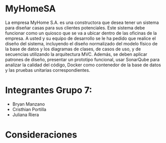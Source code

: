 # MyHomeSA

La empresa MyHome S.A. es una constructora que desea tener un sistema para diseñar casas
para sus clientes potenciales. Este sistema debe funcionar como un quiosco que se va a ubicar
dentro de las oficinas de la empresa.
A usted y su equipo de desarrollo se le ha pedido que realice el diseño del sistema, incluyendo
el diseño normalizado del modelo físico de la base de datos y los diagramas de clases, de casos
de uso, y de secuencias utilizando la arquitectura MVC. Además, se deben aplicar patrones de
diseño, presentar un prototipo funcional, usar SonarQube para analizar la calidad del código,
Docker como contenedor de la base de datos y las pruebas unitarias correspondientes.

# Integrantes Grupo 7:

* Bryan Manzano
* Cristhian Portilla
* Juliana Riera

# Consideraciones
